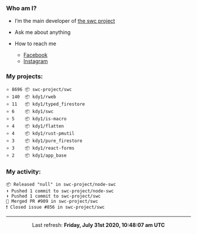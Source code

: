 ### Who am I?

- I’m the main developer of [the swc project](https://github.com/swc-project/swc)

- Ask me about anything

- How to reach me
  - [Facebook](https://www.facebook.com/profile.php?id=100024888122318)
  - [Instagram](https://www.instagram.com/kdy1123/)

### My projects:

```
⭐️ 8696 📦 swc-project/swc
⭐️ 140  📦 kdy1/rweb
⭐️ 11   📦 kdy1/typed_firestore
⭐️ 6    📦 kdy1/swc
⭐️ 5    📦 kdy1/is-macro
⭐️ 4    📦 kdy1/flatten
⭐️ 4    📦 kdy1/rust-pmutil
⭐️ 3    📦 kdy1/pure_firestore
⭐️ 3    📦 kdy1/react-forms
⭐️ 2    📦 kdy1/app_base
```

### My activity:

```
📦 Released "null" in swc-project/node-swc
⬆️ Pushed 1 commit to swc-project/node-swc
⬆️ Pushed 1 commit to swc-project/swc
🎉 Merged PR #909 in swc-project/swc
❗️ Closed issue #856 in swc-project/swc
```

------------
<p align="center">Last refresh: <b>Friday, July 31st 2020, 10:48:07 am UTC</b></p>